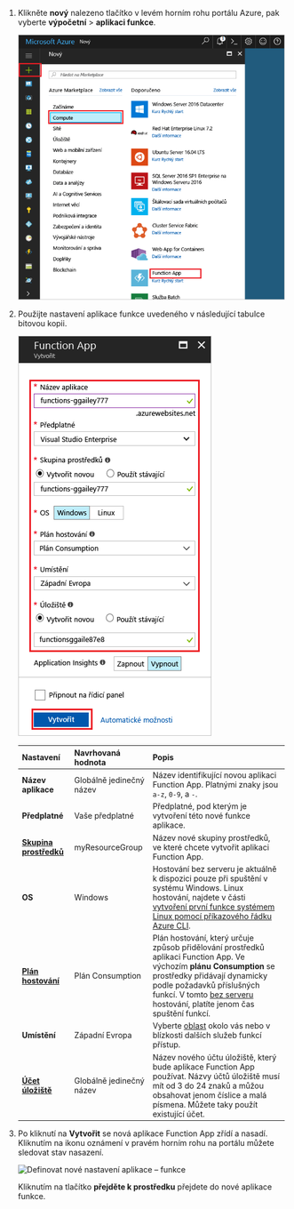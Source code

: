 1. Klikněte **nový** nalezeno tlačítko v levém horním rohu portálu Azure, pak vyberte **výpočetní** > **aplikaci funkce**. 

    ![Vytvoření aplikace pro funkce na portálu Azure](./media/functions-create-function-app-portal/function-app-create-flow.png)

2. Použijte nastavení aplikace funkce uvedeného v následující tabulce bitovou kopii.

    ![Definovat nové nastavení aplikace – funkce](./media/functions-create-function-app-portal/function-app-create-flow2.png)

    | Nastavení      | Navrhovaná hodnota  | Popis                                        |
    | ------------ |  ------- | -------------------------------------------------- |
    | **Název aplikace** | Globálně jedinečný název | Název identifikující novou aplikaci Function App. Platnými znaky jsou `a-z`, `0-9`, a `-`.  | 
    | **Předplatné** | Vaše předplatné | Předplatné, pod kterým je vytvoření této nové funkce aplikace. | 
    | **[Skupina prostředků](../articles/azure-resource-manager/resource-group-overview.md)** |  myResourceGroup | Název nové skupiny prostředků, ve které chcete vytvořit aplikaci Function App. | 
    | **OS** | Windows | Hostování bez serveru je aktuálně k dispozici pouze při spuštění v systému Windows. Linux hostování, najdete v části [vytvoření první funkce systémem Linux pomocí příkazového řádku Azure CLI](../articles/azure-functions/functions-create-first-azure-function-azure-cli-linux.md). |
    | **[Plán hostování](../articles/azure-functions/functions-scale.md)** |   Plán Consumption | Plán hostování, který určuje způsob přidělování prostředků aplikaci Function App. Ve výchozím **plánu Consumption** se prostředky přidávají dynamicky podle požadavků příslušných funkcí. V tomto [bez serveru](https://azure.microsoft.com/overview/serverless-computing/) hostování, platíte jenom čas spuštění funkcí.   |
    | **Umístění** | Západní Evropa | Vyberte [oblast](https://azure.microsoft.com/regions/) okolo vás nebo v blízkosti dalších služeb funkcí přístup. |
    | **[Účet úložiště](../articles/storage/common/storage-create-storage-account.md#create-a-storage-account)** |  Globálně jedinečný název |  Název nového účtu úložiště, který bude aplikace Function App používat. Názvy účtů úložiště musí mít od 3 do 24 znaků a můžou obsahovat jenom číslice a malá písmena. Můžete taky použít existující účet. |

1. Po kliknutí na **Vytvořit** se nová aplikace Function App zřídí a nasadí. Kliknutím na ikonu oznámení v pravém horním rohu na portálu můžete sledovat stav nasazení. 

    ![Definovat nové nastavení aplikace – funkce](./media/functions-create-function-app-portal/function-app-create-notification.png)

    Kliknutím na tlačítko **přejděte k prostředku** přejdete do nové aplikace funkce.
